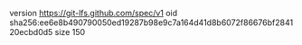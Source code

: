 version https://git-lfs.github.com/spec/v1
oid sha256:ee6e8b490790050ed19287b98e9c7a164d41d8b6072f86676bf284120ecbd0d5
size 150
